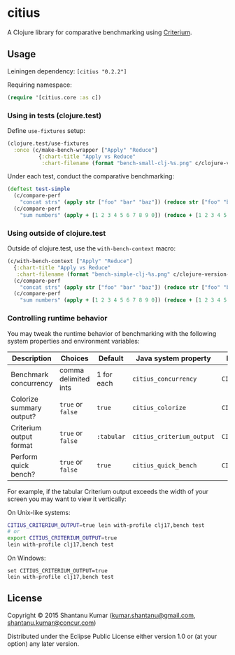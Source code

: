 # citius

A Clojure library for comparative benchmarking using
[Criterium](https://github.com/hugoduncan/criterium).


## Usage

Leiningen dependency: `[citius "0.2.2"]`

Requiring namespace:
```clojure
(require '[citius.core :as c])
```

### Using in tests (clojure.test)

Define `use-fixtures` setup:

```clojure
(clojure.test/use-fixtures
  :once (c/make-bench-wrapper ["Apply" "Reduce"]
          {:chart-title "Apply vs Reduce"
           :chart-filename (format "bench-small-clj-%s.png" c/clojure-version-str)}))
```

Under each test, conduct the comparative benchmarking:

```clojure
(deftest test-simple
  (c/compare-perf
    "concat strs" (apply str ["foo" "bar" "baz"]) (reduce str ["foo" "bar" "baz"]))
  (c/compare-perf
    "sum numbers" (apply + [1 2 3 4 5 6 7 8 9 0]) (reduce + [1 2 3 4 5 6 7 8 9 0])))
```

### Using outside of clojure.test

Outside of clojure.test, use the `with-bench-context` macro:

```clojure
(c/with-bench-context ["Apply" "Reduce"]
  {:chart-title "Apply vs Reduce"
   :chart-filename (format "bench-simple-clj-%s.png" c/clojure-version-str)}
  (c/compare-perf
    "concat strs" (apply str ["foo" "bar" "baz"]) (reduce str ["foo" "bar" "baz"]))
  (c/compare-perf
    "sum numbers" (apply + [1 2 3 4 5 6 7 8 9 0]) (reduce + [1 2 3 4 5 6 7 8 9 0])))
```

### Controlling runtime behavior

You may tweak the runtime behavior of benchmarking with the following system properties and environment variables:

| Description              | Choices              | Default    | Java system property      | Environment variable      |
|--------------------------|----------------------|------------|---------------------------|---------------------------|
| Benchmark concurrency    | comma delimited ints | 1 for each | `citius_concurrency`      | `CITIUS_CONCURRENCY`      |
| Colorize summary output? | `true` or `false`    |    `true`  | `citius_colorize`         | `CITIUS_COLORIZE`         |
| Criterium output format  | `true` or `false`    | `:tabular` | `citius_criterium_output` | `CITIUS_CRITERIUM_OUTPUT` |
| Perform quick bench?     | `true` or `false`    |    `true`  | `citius_quick_bench`      | `CITIUS_QUICK_BENCH`      |

For example, if the tabular Criterium output exceeds the width of your screen you may want to view it vertically:

On Unix-like systems:
```bash
CITIUS_CRITERIUM_OUTPUT=true lein with-profile clj17,bench test
# or
export CITIUS_CRITERIUM_OUTPUT=true
lein with-profile clj17,bench test
```

On Windows:
```batch
set CITIUS_CRITERIUM_OUTPUT=true
lein with-profile clj17,bench test
```


## License

Copyright © 2015 Shantanu Kumar (kumar.shantanu@gmail.com, shantanu.kumar@concur.com)

Distributed under the Eclipse Public License either version 1.0 or (at
your option) any later version.
